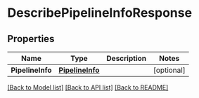 # DescribePipelineInfoResponse

## Properties

Name | Type | Description | Notes
------------ | ------------- | ------------- | -------------
**PipelineInfo** | [**PipelineInfo**](PipelineInfo.md) |  | [optional] 

[[Back to Model list]](../README.md#documentation-for-models) [[Back to API list]](../README.md#documentation-for-api-endpoints) [[Back to README]](../README.md)


